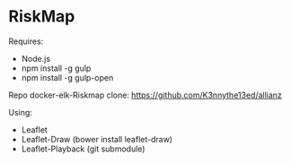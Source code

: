 # RiskMap
Requires:
- Node.js
- npm install -g gulp
- npm install -g gulp-open

Repo docker-elk-Riskmap clone: https://github.com/K3nnythe13ed/allianz


Using:
- Leaflet
- Leaflet-Draw  (bower install leaflet-draw)
- Leaflet-Playback (git submodule)
